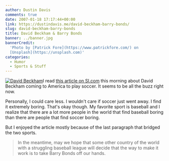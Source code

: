 ```yaml
---
author: Dustin Davis
comments: true
date: 2007-01-18 17:17:44+00:00
link: https://dustindavis.me/david-beckham-barry-bonds/
slug: david-beckham-barry-bonds
title: David Beckham & Barry Bonds
banner: ../banner.jpg
bannerCredit:
  'Photo by [Patrick Fore](https://www.patrickfore.com/) on
  [Unsplash](https://unsplash.com)'
categories:
  - Humor
  - Sports & Stuff
---
```


[![David Beckham](http://www.nerdydork.com/wp-content/images/_real%20madrid%20david%20beckham.jpg)](http://www.nerdydork.com/wp-content/images/real%20madrid%20david%20beckham.jpg)I
read
[this article on SI.com](http://sportsillustrated.cnn.com/2007/writers/frank_deford/01/17/beckham/index.html)
this morning about David Beckham coming to America to play soccer. It seems to
be all the buzz right now.

Personally, I could care less. I wouldn't care if soccer just went away. I find
it extremely boring. That's okay though. My favorite sport is baseball and I
realize that there are a lot more people in the world that find baseball boring
than there are people that find soccer boring.

But I enjoyed the article mostly because of the last paragraph that bridged the
two sports.

<blockquote>In the meantime, may we hope that some other country of the world with a struggling baseball league will decide that the way to make it work is to take Barry Bonds off our hands.</blockquote>
